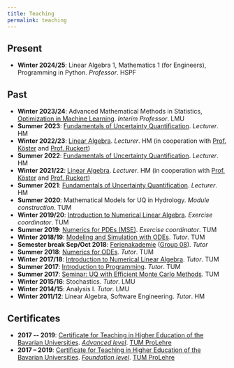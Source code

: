```yaml
---
title: Teaching
permalink: teaching
---
```

## Present
- **Winter 2024/25**: Linear Algebra 1, Mathematics 1 (for Engineers), Programming in Python. *Professor*. HSPF

## Past
- **Winter 2023/24**: Advanced Mathematical Methods in Statistics, [Optimization in Machine Learning](https://slds-lmu.github.io/website_optimization/). *Interim Professor*. LMU
- **Summer 2023**: [Fundamentals of Uncertainty Quantification](https://zpa.cs.hm.edu/public/module/374/). *Lecturer*. HM
- **Winter 2022/23**: [Linear Algebra](https://zpa.cs.hm.edu/public/module/138/). *Lecturer*. HM (in cooperation with [Prof. Köster](https://hm.edu/kontakte_de/contact_detail_3593.de.html) and [Prof. Ruckert](https://hm.edu/kontakte_de/contact_detail_695.de.html))
- **Summer 2022**: [Fundamentals of Uncertainty Quantification](https://zpa.cs.hm.edu/public/module/374/). *Lecturer*. HM
- **Winter 2021/22**: [Linear Algebra](https://zpa.cs.hm.edu/public/module/138/). *Lecturer*. HM (in cooperation with [Prof. Köster](https://hm.edu/kontakte_de/contact_detail_3593.de.html) and [Prof. Ruckert](https://hm.edu/kontakte_de/contact_detail_695.de.html))
- **Summer 2021**: [Fundamentals of Uncertainty Quantification](https://zpa.cs.hm.edu/public/module/374/). *Lecturer*. HM
- **Summer 2020**: Mathematical Models for UQ in Hydrology. *Module construction*. TUM
- **Winter 2019/20**: [Introduction to Numerical Linear Algebra](https://www-m2.ma.tum.de/bin/view/Allgemeines/MA1304WS19). *Exercise coordinator*. TUM
- **Summer 2019**: [Numerics for PDEs (MSE)](https://www-m2.ma.tum.de/bin/view/Allgemeines/MSESS19). *Exercise coordinator*. TUM
- **Winter 2018/19**: [Modeling and Simulation with ODEs](https://www-m3.ma.tum.de/ModSimODE1819/). *Tutor*. TUM
- **Semester break Sep/Oct 2018**: [Ferienakademie](https://www.ferienakademie.de/en/home-2/) ([Group 08](https://www.ferienakademie.de/kurse-2018/2018-kurs-8-simulation-technology-from-models-to-software/)). *Tutor*
- **Summer 2018**: [Numerics for ODEs](https://www-m2.ma.tum.de/bin/view/M2/Allgemeines/NUMODE18). *Tutor*. TUM
- **Winter 2017/18**: [Introduction to Numerical Linear Algebra](https://www-m2.ma.tum.de/bin/view/M2/Allgemeines/NLA17). *Tutor*. TUM
- **Summer 2017**: [Introduction to Programming](https://www-m2.ma.tum.de/bin/view/M2/Allgemeines/Einf%fchrungInDieProgrammierung%28MA8003%29). *Tutor*. TUM
- **Summer 2017**: [Seminar: UQ with Efficient Monte Carlo Methods](https://www-m2.ma.tum.de/bin/view/M2/Allgemeines/UQSEM). TUM
- **Winter 2015/16**: Stochastics. *Tutor*. LMU
- **Winter 2014/15**: Analysis I. *Tutor*. LMU
- **Winter 2011/12**: Linear Algebra, Software Engineering. *Tutor*. HM

## Certificates
- **2017 -- 2019**: [Certificate for Teaching in Higher Education of the Bavarian Universities](https://www.prolehre.tum.de/en/prolehre/programs-services/courses-certification/certificates/). [*Advanced
level*](https://www.prolehre.tum.de/en/prolehre/programs-services/courses-certification/certificates/advanced-level/). [TUM ProLehre](https://www.prolehre.tum.de/en/prolehre/home/)
- **2017 – 2019**: [Certificate for Teaching in Higher Education of the Bavarian Universities](https://www.prolehre.tum.de/en/prolehre/programs-services/courses-certification/certificates/). [*Foundation
level*](https://www.prolehre.tum.de/en/prolehre/programs-services/courses-certification/certificates/foundation-level/). [TUM ProLehre](https://www.prolehre.tum.de/en/prolehre/home/)
